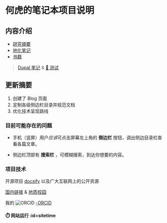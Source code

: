 # 何虎的笔记本项目说明

## 内容介绍

- [研究摘要](Page/Brief/Readme "研究摘要说明")
- [地化笔记](Page/Notes/Readme "笔记介绍")
- [书籍](/Page/Books/Readme "经典阅读")

> [Dupal 笔记](Page/Brief/Dupal "Dupal异常的研究") &
> [🚧 测试](Page/Za/tReadme "测试🔧栏目说明")

## 更新摘要

1. 创建了 Blog 页面
1. 定制各级侧边栏目录并规范文档
1. 优化技术呈现路线

### 目前可能存在的问题

- 手机（竖屏）用户*应该*可点击屏幕左上角的 **侧边栏** 按钮，调出侧边目录栏查看各篇文章。

- 侧边栏顶部有 **搜索栏** ，可模糊搜索，到达你想要的内容。

### 项目技术

开源项目 [docsify](https://github.com/docsifyjs/docsify/) 以及广大互联网上的公开资源

[国内链接](https://tigerhall.gitee.io/blog) &
[地质校园](https://tigerhall.gitee.io)

我的 ![ORCID](../../assect/pic/orcid.svg ":no-zoom :size=16")  [-ORCID](https://orcid.org/0000-0002-6962-8707)

#### ⏱️ 网站运行 :id=sitetime
